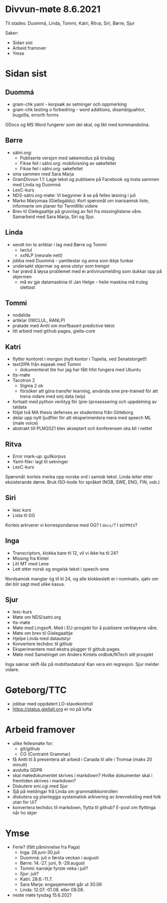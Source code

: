 # Divvun-møte 8.6.2021

Til stades: Duommá, Linda, Tommi, Katri, Ritva, Siri, Børre, Sjur

Saker:
* Sidan sist
* Arbeid framover
* Ymse

# Sidan sist

## Duommá
* gram-chk yaml - korpsøk av setninger och oppmerking
* gram-chk testing o forbedring - word additions, disambiguahtor, bugzilla, errorth forms

GDocs og MS Word fungerer som dei skal, og likt med kommandolina.

## Børre
* sátni.org: 
    * Publiserte versjon med søkemodus på tirsdag
    * Fikse feil i sátni.org: mobilvisning av søkefeltet
    * Fikse feil i sátni.org: søkefeltet
* sma sammen med Sara Marja
* GramDivvun 1.1: Lage tekst og publisere på Facebook og Insta sammen med Linda og Duommá
* LexC-kurs
* NDS-sátni.org-møte: Vi begynner å se på felles løsning i juli
* Marko Marjomaa (Giellagáldu): Kort spørsmål om inarisamisk liste, informerte om planer for TermWiki videre
* Brev til Gïelegaaltije på grunnlag av feil fra missinglistene våre. Samarbeid med Sara Marja, Siri og Sjur.

## Linda
* sendt inn to artiklar i lag med Børre og Tommi
    * iwclul
    * xxNLP (neurale nett)
* jobba med Duommá - yamltestar og anna som ikkje funkar
* undersøkt skjermar og anna utstyr som trengst
* har prøvd å løysa problemet med ei antivirusmelding som dukkar opp på skjermen
    * må ev gje datamaskina til Jan Helge - heile maskina må truleg slettast

## Tommi
* nodalida
* artiklar (IWCLUL, RANLP)
* pratade med Antti om morfbasert predictive tekst
* litt arbeid med github pages, giella-core

## Katri
* flytter kontoret i morgon (nytt kontor i Topelia, ved Senatstorget!)
* text2IPA från espeak med Tommi
    * dokumenterat lite hur jag har fått hfst fungera med Ubuntu
* tts-møte
* Tacotron 2
    * Sigma 2 ok
    * försöker att göra transfer learning, använda sme pre-trained för att trena vidare med smj data (wip)
* fortsatt med python verktyg för (pre-)prosessering och uppdelning av taldata
* följat två MA thesis defenses av studentena från Göteborg
* delar upp nytt ljudfiler för att eksperimentera mera med speech ML (male voice)
* abstrakt till PLM2021 blev akseptert och konferensen ska bli i nettet

## Ritva
* Error mark-up: gullkorpus
* Yaml-filer: lagt til setninger
* LexC-kurs

Spørsmål: korleis merka opp norske ord i samisk tekst. Linda leiter etter eksisterande døme. Bruk ISO-kode for språket (NOB, SWE, ENG, FIN, osb.)

## Siri

* lexc kurs
* Lista til GG

Korleis arkiverer vi korrespondanse med GG? I `docs/`? I `$GTPRIV`?

## Inga
* Transcriptors, klokka bare til 12, vil vi ikke ha til 24?
* Missing fra Kintel
* Litt MT med Lene
* Lett etter norsk og engelsk tekst i speech-sme

Nordsamisk manglar òg til kl 24, og alle klokkeslett er i nominativ, sjølv om dei blir sagt med ulike kasus.

## Sjur
* lexc-kurs
* Møte om NDS/satni.org
* tts-møte
* Møte med Lingsoft. Med i EU-prosjekt for å publisere verktøyene våre.
* Møte om brev til Gïelegaaltije
* Hjelpe Linda med datautstyr
* Konvertere techdoc til github
* Eksperimentere med ekstra plugger til github pages
* Møte med Sametinget om Anders Kintels ordbok/NTech sitt prosjekt

Inga saknar skift-lås på mobiltastatura! Kan vera ein regresjon. Sjur melder vidare.

# Gøteborg/TTC
* jobbar med oppdatert LO-stavekontroll
* https://status.giellalt.org er no på lufta

# Arbeid framover
* ulike fellesmøte for:
    * git/github
    * CG (Contraint Grammar)
* få Antti til å presentera alt arbeid i Canada til alle i Tromsø (maks 20 minutt)
* avslutta GDPR
* skal møtedokumentet skrives i markdown? Hvilke dokumenter skal i fremtiden skrives i markdown?
* Diskutere smi.cgi med Sjur
* Sjå på meldingar frå Linda om grammatikkontrollen
* diskutera og planleggja systematisk arkivering av brevveksling med folk utan for UiT
* konvertera techdoc til markdown, flytta til github? E-post om flyttinga når ho skjer

# Ymse
* Ferie? (fått påminnelse fra Paga)
    * Inga: 28.juni-30.juli
    * Duommá: juli o førsta veckan i augusti
    * Børre: 14.-27. juni, 9.-29.august
    * Tommi: kanskje fyrste veka i juli?
    * Sjur: juli?
    * Katri: 28.6.-11.7.
    * Sara Marja: engasjementet går ut 30.06
    * Linda: 12.07.-01.08. eller 08.08.
* neste møte tysdag 15.6.2021
